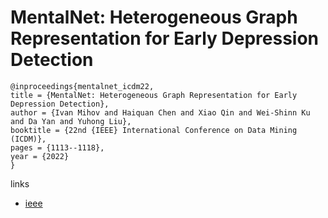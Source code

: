 # MentalNet: Heterogeneous Graph Representation for Early Depression Detection

```
@inproceedings{mentalnet_icdm22,
title = {MentalNet: Heterogeneous Graph Representation for Early Depression Detection},
author = {Ivan Mihov and Haiquan Chen and Xiao Qin and Wei-Shinn Ku and Da Yan and Yuhong Liu},
booktitle = {22nd {IEEE} International Conference on Data Mining (ICDM)},
pages = {1113--1118},
year = {2022}
}
```

links
- [ieee](https://doi.org/10.1109/ICDM54844.2022.00140)
